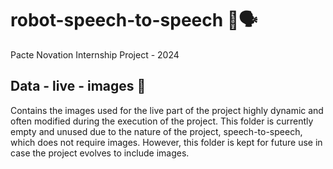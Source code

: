 # robot-speech-to-speech 🤖🗣️
Pacte Novation Internship Project - 2024

## Data - live - images 📸
Contains the images used for the live part of the project highly dynamic and often modified during the execution of the project.
This folder is currently empty and unused due to the nature of the project, speech-to-speech, which does not require images.
However, this folder is kept for future use in case the project evolves to include images.